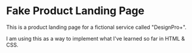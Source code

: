 # Fake Product Landing Page

This is a product landing page for a fictional service called "DesignPro+".

I am using this as a way to implement what I've learned so far in HTML & CSS.